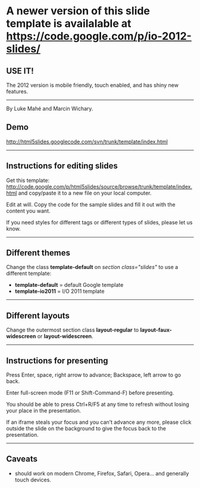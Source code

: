 # A newer version of this slide template is availalable at https://code.google.com/p/io-2012-slides/ #
## USE IT! ##

The 2012 version is mobile friendly, touch enabled, and has shiny new features.


---


By Luke Mahé and Marcin Wichary.


## Demo ##

http://html5slides.googlecode.com/svn/trunk/template/index.html


---


## Instructions for editing slides ##

Get this template:
http://code.google.com/p/html5slides/source/browse/trunk/template/index.html
and copy/paste it to a new file on your local computer.

Edit at will. Copy the code for the sample slides and fill it out with the content you want.

If you need styles for different tags or different types of slides, please let us know.


---


## Different themes ##

Change the class **template-default** on _section class="slides"_ to use a different template:

  * **template-default** = default Google template
  * **template-io2011** = I/O 2011 template


---


## Different layouts ##

Change the outermost section class **layout-regular** to **layout-faux-widescreen** or **layout-widescreen**.


---


## Instructions for presenting ##

Press Enter, space, right arrow to advance; Backspace, left arrow to go back.

Enter full-screen mode (F11 or Shift-Command-F) before presenting.

You should be able to press Ctrl+R/F5 at any time to refresh without losing your place in the presentation.

If an iframe steals your focus and you can’t advance any more, please click outside the slide on the background to give the focus back to the presentation.


---


## Caveats ##

  * should work on modern Chrome, Firefox, Safari, Opera… and generally touch devices.